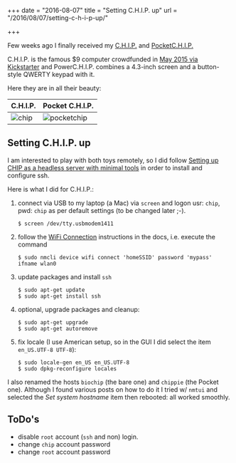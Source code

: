 +++
date = "2016-08-07"
title = "Setting C.H.I.P. up"
url = "/2016/08/07/setting-c-h-i-p-up/"

+++

Few weeks ago I finally received my [C.H.I.P.][chip]
and [PocketC.H.I.P.][pockchip]

C.H.I.P. is the famous $9 computer crowdfunded in
[May 2015 via Kickstarter][kickchip] and PowerC.H.I.P. combines a 4.3-inch
screen and a button-style QWERTY keypad with it.

Here they are in all their beauty:

   C.H.I.P.              | Pocket C.H.I.P.
  -----------------------|-----------------------
  ![chip](/img/chip.jpg) | ![pocketchip](/img/pocketchip.jpg)


## Setting C.H.I.P. up

I am interested to play with both toys remotely, so I did follow
[Setting up CHIP as a headless server with minimal tools][headlesschip] in order
to install and configure ssh.

Here is what I did for C.H.I.P.:

1. connect via USB to my laptop (a Mac) via `screen` and logon usr: `chip`, pwd: `chip` as
   per default settings (to be changed later ;-).
   
   ```shell
   $ screen /dev/tty.usbmodem1411
   ```

1. follow the [WiFi Connection][wifi] instructions in the docs, i.e. execute the
   command
   
   ```shell
   $ sudo nmcli device wifi connect 'homeSSID' password 'mypass' ifname wlan0
   ```

1. update packages and install `ssh`

   ```shell
   $ sudo apt-get update
   $ sudo apt-get install ssh
   ```

1. optional, upgrade packages and cleanup:

    ```shell
    $ sudo apt-get upgrade
    $ sudo apt-get autoremove
    ```

1. fix locale (I use American setup, so in the GUI I did select the item `en_US.UTF-8 UTF-8`):

    ```shell
    $ sudo locale-gen en_US en_US.UTF-8
    $ sudo dpkg-reconfigure locales
    ```

I also renamed the hosts `biochip` (the bare one) and `chippie` (the Pocket
one). Although I found various posts on how to do it I tried w/ `nmtui` and
selected the *Set system hostname* item then rebooted: all worked smoothly.


## ToDo's

* disable `root` account (`ssh` and non) login.
* change `chip` account password
* change `root` account password


[chip]: <https://getchip.com/pages/chip> "C.H.I.P. the $9 computer"
[pockchip]: <https://getchip.com/pages/pocketchip> "PocketC.H.I.P. the super handy fun computer"
[kickchip]: <https://www.kickstarter.com/projects/1598272670/chip-the-worlds-first-9-computer> "C.H.I.P. Kickstarter"
[headlesschip]: <https://bbs.nextthing.co/t/setting-up-chip-as-a-headless-server-with-minimal-tools/1505> "Setting up CHIP as a headless server with minimal tools"
[wifi]: <http://docs.getchip.com/chip.html#wifi-connection> "C.H.I.P. WiFi Connection"
